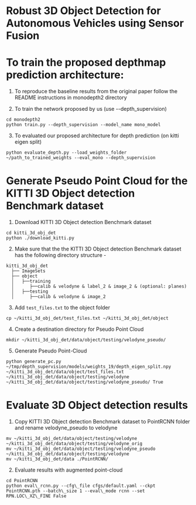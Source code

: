 # Robust 3D Object Detection for Autonomous Vehicles using Sensor Fusion

# To train the proposed depthmap prediction architecture:

1. To reproduce the baseline results from the original paper follow the README instructions in monodepth2 directory

2. To train the network proposed by us (use --depth_supervision)
```
cd monodepth2
python train.py --depth_supervision --model_name mono_model
```

3. To evaluated our proposed architecture for depth prediction (on kitti eigen split)
```
python evaluate_depth.py --load_weights_folder ~/path_to_trained_weights --eval_mono --depth_supervision
```

# Generate Pseudo Point Cloud for the KITTI 3D Object detection Benchmark dataset

1. Download KITTI 3D Object detection Benchmark dataset
```
cd kitti_3d_obj_det
python ./download_kitti.py
```

2. Make sure that the the KITTI 3D Object detection Benchmark dataset has the following directory structure - 
```
kitti_3d_obj_det
  ├── ImageSets
  ├── object
  │   ├──training
  │      ├──calib & velodyne & label_2 & image_2 & (optional: planes)
  │   ├──testing
  │      ├──calib & velodyne & image_2
```

3. Add `test_files.txt` to the object folder
```
cp ~/kitti_3d_obj_det/test_files.txt ~/kitti_3d_obj_det/object
```

4. Create a destination directory for Pseudo Point Cloud
```
mkdir ~/kitti_3d_obj_det/data/object/testing/velodyne_pseudo/
```

5. Generate Pseudo Point-Cloud
```
python generate_pc.py ~/tmp/depth_supervision/models/weights_19/depth_eigen_split.npy ~/kitti_3d_obj_det/data/object/test_files.txt ~/kitti_3d_obj_det/data/object/testing/velodyne ~/kitti_3d_obj_det/data/object/testing/velodyne_pseudo/ True
```

# Evaluate 3D Object detection results

1. Copy  KITTI 3D Object detection Benchmark dataset to PointRCNN folder and rename velodyne_pseudo to velodyne
```
mv ~/kitti_3d_obj_det/data/object/testing/velodyne ~/kitti_3d_obj_det/data/object/testing/velodyne_orig
mv ~/kitti_3d_obj_det/data/object/testing/velodyne_pseudo ~/kitti_3d_obj_det/data/object/testing/velodyne
mv ~/kitti_3d_obj_det/data ./PointRCNN/
```

2. Evaluate results with augmented point-cloud
```
cd PointRCNN
python eval\_rcnn.py --cfg\_file cfgs/default.yaml --ckpt PointRCNN.pth --batch\_size 1 --eval\_mode rcnn --set RPN.LOC\_XZ\_FINE False
```

